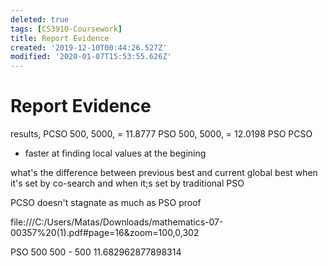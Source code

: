 ```yaml
---
deleted: true
tags: [CS3910-Coursework]
title: Report Evidence
created: '2019-12-10T00:44:26.527Z'
modified: '2020-01-07T15:53:55.626Z'
---
```


# Report Evidence
results,
PCSO 500, 5000,  = 11.8777
PSO 500, 5000,  = 12.0198
PSO 
PCSO
+ faster at finding local values at the begining

what's the difference between previous best and current global best when it's set by co-search and when it;s set by traditional PSO

PCSO doesn't stagnate as much as PSO proof

file:///C:/Users/Matas/Downloads/mathematics-07-00357%20(1).pdf#page=16&zoom=100,0,302

PSO 500 500 - 500 11.682962877898314
